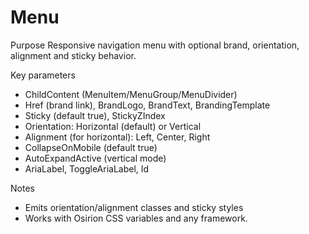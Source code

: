 # Menu

Purpose
Responsive navigation menu with optional brand, orientation, alignment and sticky behavior.

Key parameters
- ChildContent (MenuItem/MenuGroup/MenuDivider)
- Href (brand link), BrandLogo, BrandText, BrandingTemplate
- Sticky (default true), StickyZIndex
- Orientation: Horizontal (default) or Vertical
- Alignment (for horizontal): Left, Center, Right
- CollapseOnMobile (default true)
- AutoExpandActive (vertical mode)
- AriaLabel, ToggleAriaLabel, Id

Notes
- Emits orientation/alignment classes and sticky styles
- Works with Osirion CSS variables and any framework.
